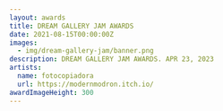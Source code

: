 ```yaml
---
layout: awards
title: DREAM GALLERY JAM AWARDS
date: 2021-08-15T00:00:00Z
images:
  - img/dream-gallery-jam/banner.png
description: DREAM GALLERY JAM AWARDS. APR 23, 2023
artists:
  name: fotocopiadora
  url: https://modernmodron.itch.io/
awardImageHeight: 300
---
```

